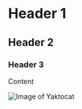 # Header 1
## Header 2
### Header 3
Content


![Image of Yaktocat](https://octodex.github.com/images/yaktocat.png)
